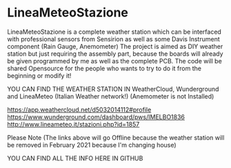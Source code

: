 # LineaMeteoStazione
LineaMeteoStazione is a complete weather station which can be interfaced with professional sensors from Sensirion as well as some Davis Instrument component (Rain Gauge, Anemometer) The project is aimed as DIY weather station but just requiring the assembly part, because the boards will already be given programmed by me as well as the complete PCB. The code will be shared Opensource for the people who wants to try to do it from the beginning or modify it! 

YOU CAN FIND THE WEATHER STATION IN WeatherCloud, Wunderground and LineaMeteo (Italian Weather network!) (Anemometer is not Installed)

https://app.weathercloud.net/d5032014112#profile
https://www.wunderground.com/dashboard/pws/IMELBO1836
http://www.lineameteo.it/stazioni.php?id=1857

Please Note (The links above will go Offline because the weather station will be removed in February 2021 because I'm changing house)

YOU CAN FIND ALL THE INFO HERE IN GITHUB
